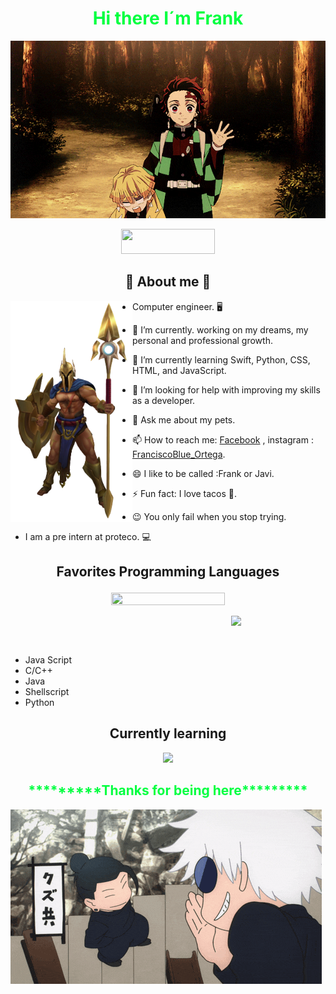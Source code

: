 <head>
<h1 align="center">
  <span style="color: #00ff40;">Hi there I´m Frank</span>
</h1> 
</head>

<body>

<div align="center">
<img src="demon_salyer.gif" width = auto>
</div>
<div align="center">

<p>
            <img draggable="false" style="width:150px; height:40px;" src="https://komarev.com/ghpvc?username=FranciscoJRO">
</p>
</div>

<h2 align="center"> 🦾 About me 👾 </h2>
<img align="left" src="Pantheon_Render.webp" width="195px"/> 

- Computer engineer. 🖥️

- 🔭 I’m currently. working on my dreams, my personal and professional growth.

- 🌱 I’m currently learning Swift, Python, CSS, HTML, and JavaScript.

- 🤔 I’m looking for help with improving my skills as a developer.

- 💬 Ask me about my pets.

- 📫 How to reach me: [Facebook](https://www.facebook.com/francisco.reynoso00/) , instagram : [FranciscoBlue_Ortega](https://www.instagram.com/franciscoblue_ortega/).

- 😄 I like to be called :Frank or Javi.

- ⚡ Fun fact: I love tacos 🌮.

- 😉 You only fail when you stop trying.

- I am a pre intern at proteco. 💻



## <p align="center"> Favorites Programming Languages </p>
<p align="center">
  <a href="https://github.com/anuraghazra/github-readme-stats">
    <img src="https://github-readme-stats.vercel.app/api?username=FRanciscoJRO&show_icons=true&theme=ocean_dark&rank_icon=github" width="60%" height="60%" />
  </a>
</p>





<p>
  <a href="https://github.com/anuraghazra/github-readme-stats">
  <img align="right" src="https://github-readme-stats.vercel.app/api/top-langs/?username=FranciscoJRo&langs_count=6&theme=ocean_dark&layout=pie" align = "right" width="30%" />
  </a>
</p> 
<br>
<p>
</p>
<br>

- Java Script
- C/C++
- Java
- Shellscript
- Python

<h2 align="center"> Currently learning</h2>



<p align="center">
  <a href="https://skillicons.dev/icons?i=aws,gcp,azure,react,vue,flutter&perline=3">
    <img src="https://skillicons.dev/icons?i=git,html,css,vue,c,python,js,latex,java,swift,figma,php&perline=4" width="500" />
</a>

</p>

<fother>
<h2 align="center">
  <span style="color: #00ff40;">*********Thanks for being here*********</span>
</h2> 

<img src="geto-suguru-blue-spring.gif" width = auto>

</fother>

</body>


